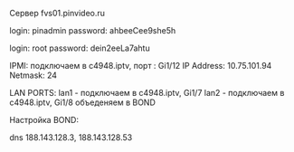 Сервер fvs01.pinvideo.ru

login: pinadmin
password: ahbeeCee9she5h

login: root
password: dein2eeLa7ahtu

IPMI: подключаем в c4948.iptv,  порт : Gi1/12
IP Address: 10.75.101.94
Netmask: 24

LAN PORTS:
lan1 - подключаем в c4948.iptv, Gi1/7
lan2 - подключаем в c4948.iptv, Gi1/8
объеденяем в BOND

Настройка BOND:

dns 188.143.128.3, 188.143.128.53